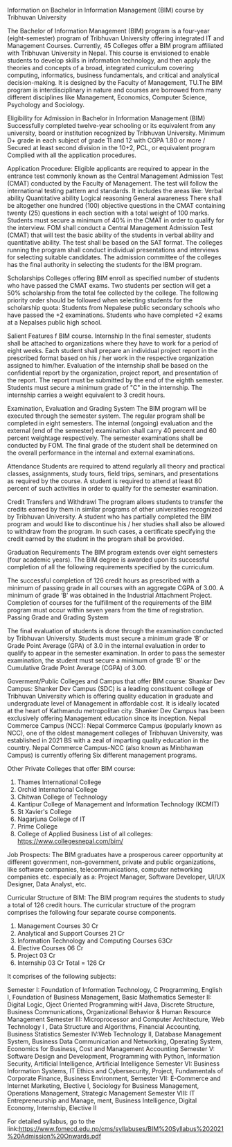 Information on Bachelor in Information Management (BIM) course by Tribhuvan University

The Bachelor of Information Management (BIM) program is a four-year (eight-semester) program of Tribhuvan University offering integrated IT and Management Courses. Currently, 45 Colleges offer a BIM program affiliated with Tribhuvan University in Nepal. This course is envisioned to enable students to develop skills in information technology, and then apply the theories and concepts of a broad, integrated curriculum covering computing, informatics, business fundamentals, and critical and analytical decision-making. It is designed by the Faculty of Management, TU.The BIM program is interdisciplinary in nature and courses are borrowed from many different disciplines like Management, Economics, Computer Science, Psychology and Sociology.


Eligibility for Admission in Bachelor in Information Management (BIM)
Successfully completed twelve-year schooling or its equivalent from any university, board or institution recognized by Tribhuvan University.
Minimum D+ grade in each subject of grade 11 and 12 with CGPA 1.80 or more / Secured at least second division in the 10+2, PCL, or equivalent program
Complied with all the application procedures.

Application Procedure:
Eligible applicants are required to appear in the entrance test commonly known as the Central Management Admission Test (CMAT) conducted by the Faculty of Management. The test will follow the international testing pattern and standards. It includes the areas like:
Verbal ability
Quantitative ability
Logical reasoning
General awareness
There shall be altogether one hundred (100) objective questions in the CMAT containing twenty (25) questions in each section with a total weight of 100 marks. Students must secure a minimum of 40% in the CMAT in order to qualify for the interview.
FOM shall conduct a Central Management Admission Test (CMAT) that will test the basic ability of the students in verbal ability and quantitative ability. The test shall be based on the SAT format. The colleges running the program shall conduct individual presentations and interviews for selecting suitable candidates. The admission committee of the colleges has the final authority in selecting the students for the IBM program.

Scholarships
Colleges offering BIM enroll as specified number of students who have passed the CMAT exams.
Two students per section will get a 50% scholarship from the total fee collected by the college.
The following priority order should be followed when selecting students for the scholarship quota:
Students from Nepalese public secondary schools who have passed the +2 examinations.
Students who have completed +2 exams at a Nepalses public high school.

Salient Features f BIM course.
Internship
In the final semester, students shall be attached to organizations where they have to work for a period of eight weeks. Each student shall prepare an individual project report in the prescribed format based on his / her work in the respective organization assigned to him/her. Evaluation of the internship shall be based on the confidential report by the organization, project report, and presentation of the report. The report must be submitted by the end of the eighth semester. Students must secure a minimum grade of "C" in the internship. The internship carries a weight equivalent to 3 credit hours.

Examination, Evaluation and Grading System
The BIM program will be executed through the semester system. The regular program shall be completed in eight semesters. The internal (ongoing) evaluation and the external (end of the semester) examination shall carry 40 percent and 60 percent weightage respectively. The semester examinations shall be conducted by FOM. The final grade of the student shall be determined on the overall performance in the internal and external examinations.

Attendance
Students are required to attend regularly all theory and practical classes, assignments, study tours, field trips, seminars, and presentations as required by the course. A student is required to attend at least 80 percent of such activities in order to qualify for the semester examination.

Credit Transfers and Withdrawl
The program allows students to transfer the credits earned by them in similar programs of other universities recognized by Tribhuvan University. A student who has partially completed the BIM program and would like to discontinue his / her studies shall also be allowed to withdraw from the program. In such cases, a certificate specifying the credit earned by the student in the program shall be provided.

Graduation Requirements
The BIM program extends over eight semesters (four academic years). The BIM degree is awarded upon its successful completion of all the following requirements specified by the curriculum.

The successful completion of 126 credit hours as prescribed with a minimum of passing grade in all courses with an aggregate CGPA of 3.00.
A minimum of grade ‘B’ was obtained in the Industrial Attachment Project.
Completion of courses for the fulfillment of the requirements of the BIM program must occur within seven years from the time of registration.
Passing Grade and Grading System

The final evaluation of students is done through the examination conducted by Tribhuvan University. Students must secure a minimum grade ‘B’ or Grade Point Average (GPA) of 3.0 in the internal evaluation in order to qualify to appear in the semester examination. In order to pass the semester examination, the student must secure a minimum of grade ‘B’ or the Cumulative Grade Point Average (CGPA) of 3.00.

Goverment/Public Colleges and Campus that offer BIM course:
Shankar Dev Campus:
Shanker Dev Campus (SDC) is a leading constituent college of Tribhuvan University which is offering quality education in graduate and undergraduate level of Management in affordable cost. It is ideally located at the heart of Kathmandu metropolitan city. Shanker Dev Campus has been exclusively offering Management education since its inception.
Nepal Commerce Campus (NCC):
Nepal Commerce Campus (popularly known as NCC), one of the oldest management colleges of Tribhuvan University, was established in 2021 BS with a zeal of imparting quality education in the country. Nepal Commerce Campus-NCC (also known as Minbhawan Campus) is currently offering Six different management programs.

Other Private Colleges that offer BIM course:

1. Thames International College
2. Orchid International College
3. Chitwan College of Technology
4. Kantipur College of Management and Information Technology (KCMIT)
5. St Xavier's College
6. Nagarjuna College of IT
7. Prime College
8. College of Applied Business
   List of all colleges: https://www.collegesnepal.com/bim/

Job Prospects:
The BIM graduates have a prosperous career opportunity at different government, non-government, private and public organizations, like software companies, telecommunications, computer networking companies etc. especially as a:
Project Manager, Software Developer, UI/UX Designer, Data Analyst, etc.

Curricular Structure of BIM:
The BIM program requires the students to study a total of 126 credit hours. The curricular structure of the program comprises the following four separate course components.

1. Management Courses 30 Cr
2. Analytical and Support Courses 21 Cr
3. Information Technology and Computing Courses 63Cr
4. Elective Courses 06 Cr
5. Project 03 Cr
6. Internship 03 Cr
   Total = 126 Cr
   
It comprises of the following subjects:

Semester I: Foundation of Information Technology, C Programming, English I, Foundation of Business Management, Basic Mathematics
Semester II: Digital Logic, Oject Oriented Programming witH Java, Discrete Structure, Business Communications, Organizational Behavior & Human Resource Management
Semester III: Microprocessor and Computer Architecture, Web Technology I , Data Structure and Algorithms, Financial Accounting, Business Statistics
Semester IV:Web Technology II, Database Management System, Business Data Communication and Networking, Operating System, Economics for Business, Cost and Management Accounting
Semester V: Software Design and Development, Programming with Python, Information Security, Artificial Intelligence, Artificial Intelligence
Semester VI: Business Information Systems, IT Ethics and Cybersecurity, Project, Fundamentals of Corporate Finance, Business Environment, 
Semester VII: E-Commerce and Internet Marketing, Elective I, Sociology for Business Management, Operations Management, Strategic Management
Semester VIII: IT Entrepreneurship and Manage, ment, Business Intelligence, Digital Economy, 	Internship, Elective II

For detailed syllabus, go to the link:https://www.fomecd.edu.np/cms/syllabuses/BIM%20Syllabus%202021%20Admission%20Onwards.pdf


